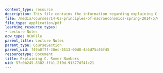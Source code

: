 ```yaml
---
content_type: resource
description: This file contains the information regarding explaining C. romer numbers.
file: /media/courses/14-02-principles-of-macroeconomics-spring-2014/57c0b2458382ffb12f9d91377d741c21_MIT14_02S14_Roomer_Num.pdf
file_type: application/pdf
learning_resource_types:
- Lecture Notes
ocw_type: OCWFile
parent_title: Lecture Notes
parent_type: CourseSection
parent_uid: f49a0f7f-30ec-5513-00d8-4a6d75c46f45
resourcetype: Document
title: Explaining C. Romer Numbers
uid: 57c0b245-8382-ffb1-2f9d-91377d741c21
---
```

